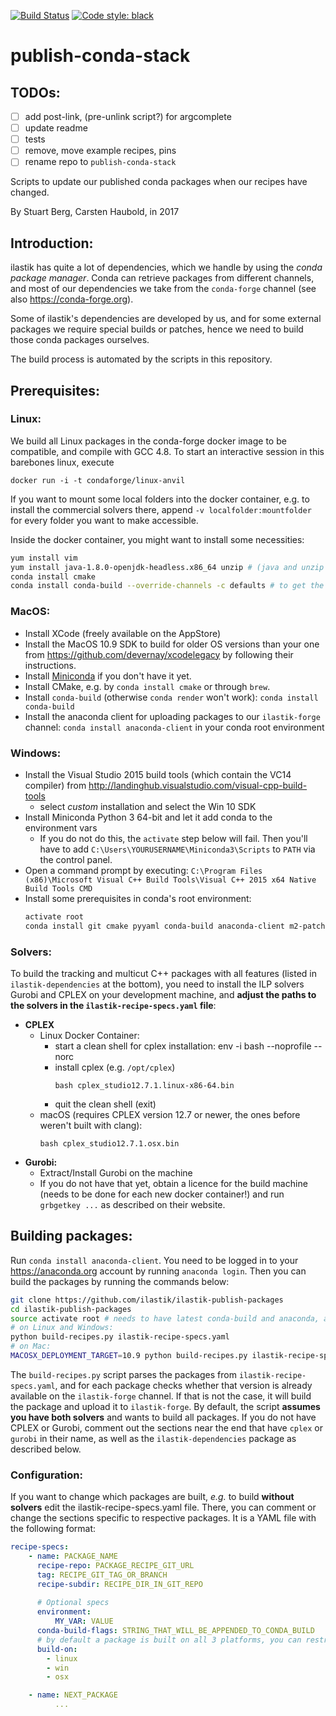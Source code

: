 [![Build Status](https://travis-ci.org/ilastik/ilastik-publish-packages.svg?branch=master)](https://travis-ci.org/ilastik/ilastik-publish-packages)
[![Code style: black](https://img.shields.io/badge/code%20style-black-000000.svg)](https://github.com/ambv/black)

# publish-conda-stack


## TODOs:

- [ ] add post-link, (pre-unlink script?) for argcomplete
- [ ] update readme
- [ ] tests
- [ ] remove, move example recipes, pins
- [ ] rename repo to `publish-conda-stack`

Scripts to update our published conda packages when our recipes have changed.

By Stuart Berg, Carsten Haubold, in 2017

## Introduction:

ilastik has quite a lot of dependencies, which we handle by using the _conda package manager_.
Conda can retrieve packages from different channels, and most of our dependencies we take from the `conda-forge` channel (see also https://conda-forge.org). 

Some of ilastik's dependencies are developed by us, and for some external packages we require special builds or patches, hence we need to build those conda packages ourselves.

The build process is automated by the scripts in this repository.

## Prerequisites:


### Linux:
We build all Linux packages in the conda-forge docker image to be compatible, and compile with GCC 4.8.
To start an interactive session in this barebones linux, execute

```
docker run -i -t condaforge/linux-anvil
```

If you want to mount some local folders into the docker container, e.g. to install the commercial solvers there, append `-v localfolder:mountfolder` for every folder you want to make accessible.

Inside the docker container, you might want to install some necessities:

```sh
yum install vim 
yum install java-1.8.0-openjdk-headless.x86_64 unzip # (java and unzip needed for CPLEX installer)
conda install cmake
conda install conda-build --override-channels -c defaults # to get the latest conda-build
```

### MacOS:

* Install XCode (freely available on the AppStore)
* Install the MacOS 10.9 SDK to build for older OS versions than your one from https://github.com/devernay/xcodelegacy by following their instructions.
* Install [Miniconda](https://repo.continuum.io/miniconda/Miniconda3-latest-MacOSX-x86_64.sh) if you don't have it yet.
* Install CMake, e.g. by `conda install cmake` or through `brew`.
* Install `conda-build` (otherwise `conda render` won't work): `conda install conda-build`
* Install the anaconda client for uploading packages to our `ilastik-forge` channel: `conda install anaconda-client` in your conda root environment

### Windows:

* Install the Visual Studio 2015 build tools (which contain the VC14 compiler) from http://landinghub.visualstudio.com/visual-cpp-build-tools
  - select _custom_ installation and select the Win 10 SDK
* Install Miniconda Python 3 64-bit and let it add conda to the environment vars
  - If you do not do this, the `activate` step below will fail. Then you'll have to add `C:\Users\YOURUSERNAME\Miniconda3\Scripts` to `PATH` via the control panel.
* Open a command prompt by executing: `C:\Program Files (x86)\Microsoft Visual C++ Build Tools\Visual C++ 2015 x64 Native Build Tools CMD`
* Install some prerequisites in conda's root environment:
  ```sh
  activate root
  conda install git cmake pyyaml conda-build anaconda-client m2-patch
  ```


### Solvers:

To build the tracking and multicut C++ packages with all features (listed in `ilastik-dependencies` at the bottom), you need to install the ILP solvers Gurobi and CPLEX on your development machine, and **adjust the paths to the solvers in the `ilastik-recipe-specs.yaml` file**:

* **CPLEX**
    * Linux Docker Container:
        * start a clean shell for cplex installation: env -i bash --noprofile --norc
        * install cplex (e.g. `/opt/cplex`)
          ```
          bash cplex_studio12.7.1.linux-x86-64.bin
          ```
        * quit the clean shell (exit)
    * macOS (requires CPLEX version 12.7 or newer, the ones before weren't built with clang):
      ```
      bash cplex_studio12.7.1.osx.bin
      ```
* **Gurobi:**
    * Extract/Install Gurobi on the machine
    * If you do not have that yet, obtain a licence for the build machine (needs to be done for each new docker container!) and run `grbgetkey ...` as described on their website.

## Building packages:

Run `conda install anaconda-client`. You need to be logged in to your https://anaconda.org account by running `anaconda login`. Then you can build the packages by running the commands below:

```bash
git clone https://github.com/ilastik/ilastik-publish-packages
cd ilastik-publish-packages
source activate root # needs to have latest conda-build and anaconda, and being logged into an anaconda account
# on Linux and Windows:
python build-recipes.py ilastik-recipe-specs.yaml
# on Mac:
MACOSX_DEPLOYMENT_TARGET=10.9 python build-recipes.py ilastik-recipe-specs.yaml
```

The `build-recipes.py` script parses the packages from `ilastik-recipe-specs.yaml`, and for each package checks whether that version is already available on the `ilastik-forge` channel. If that is not the case, it will build the package and upload it to `ilastik-forge`. By default, the script **assumes you have both solvers** and wants to build all packages. If you do not have CPLEX or Gurobi, comment out the sections near the end that have `cplex` or `gurobi` in their name, as well as the `ilastik-dependencies` package as described below.

### Configuration:

If you want to change which packages are built, _e.g._ to build **without solvers** edit the ilastik-recipe-specs.yaml file. There, you can comment or change the sections specific to respective packages.
It is a YAML file with the following format:
```yaml
recipe-specs:
    - name: PACKAGE_NAME
      recipe-repo: PACKAGE_RECIPE_GIT_URL
      tag: RECIPE_GIT_TAG_OR_BRANCH
      recipe-subdir: RECIPE_DIR_IN_GIT_REPO
      
      # Optional specs
      environment:
          MY_VAR: VALUE
      conda-build-flags: STRING_THAT_WILL_BE_APPENDED_TO_CONDA_BUILD
      # by default a package is built on all 3 platforms, you can restrict that by specifying the following
      build-on:
        - linux
        - win
        - osx

    - name: NEXT_PACKAGE
          ...
```
